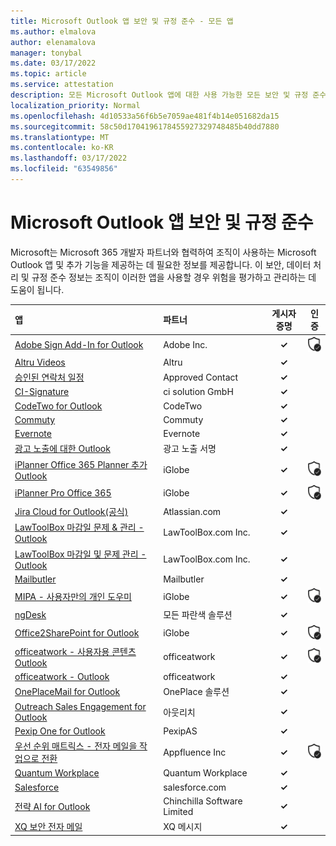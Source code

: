 ```yaml
---
title: Microsoft Outlook 앱 보안 및 규정 준수 - 모든 앱
ms.author: elmalova
author: elenamalova
manager: tonybal
ms.date: 03/17/2022
ms.topic: article
ms.service: attestation
description: 모든 Microsoft Outlook 앱에 대한 사용 가능한 모든 보안 및 규정 준수 정보입니다.
localization_priority: Normal
ms.openlocfilehash: 4d10533a56f6b5e7059ae481f4b14e051682da15
ms.sourcegitcommit: 58c50d1704196178455927329748485b40dd7880
ms.translationtype: MT
ms.contentlocale: ko-KR
ms.lasthandoff: 03/17/2022
ms.locfileid: "63549856"
---
```

# <a name="microsoft-outlook-apps-security-and-compliance"></a>Microsoft Outlook 앱 보안 및 규정 준수

Microsoft는 Microsoft 365 개발자 파트너와 협력하여 조직이 사용하는 Microsoft Outlook 앱 및 추가 기능을 제공하는 데 필요한 정보를 제공합니다. 이 보안, 데이터 처리 및 규정 준수 정보는 조직이 이러한 앱을 사용할 경우 위험을 평가하고 관리하는 데 도움이 됩니다.

| **앱** | **파트너** | **게시자 증명** | **인증** |
|:--------|:------------|:----------------------:|:-------------:|
| [Adobe Sign Add-In for Outlook](./adobe-inc-sign-add-in-for-outlook.md) | Adobe Inc. | **✓** | <img alt="Certified application badge" src="../media/certified-badge.png" height="25" width="25" /> |
| [Altru Videos](./altru-videos.md) | Altru | **✓** |  |
| [승인된 연락처 일정](./approved-contact-calendars.md) | Approved Contact | **✓** |  |
| [CI-Signature](./ci-solution-gmbh-signature.md) | ci solution GmbH | **✓** |  |
| [CodeTwo for Outlook](./codetwo-for-outlook.md) | CodeTwo | **✓** |  |
| [Commuty](./commuty.md) | Commuty | **✓** |  |
| [Evernote](./evernote.md) | Evernote | **✓** |  |
| [광고 노출에 대한 Outlook](./impression-signatures-for-outlook.md) | 광고 노출 서명 | **✓** |  |
| [iPlanner Office 365 Planner 추가 Outlook](./iglobe-iplanner-office-365-planner-add-in-for-outlook.md) | iGlobe | **✓** | <img alt="Certified application badge" src="../media/certified-badge.png" height="25" width="25" /> |
| [iPlanner Pro Office 365](./iglobe-iplanner-pro-office-365.md) | iGlobe | **✓** | <img alt="Certified application badge" src="../media/certified-badge.png" height="25" width="25" /> |
| [Jira Cloud for Outlook(공식)](./atlassiancom-jira-cloud-for-outlook-official.md) | Atlassian.com | **✓** |  |
| [LawToolBox 마감일 문제 &amp; 관리 - Outlook](./lawtoolboxcom-inc-lawtoolbox-deadlines-and-matter-management-outlook.md) | LawToolBox.com Inc. | **✓** |  |
| [LawToolBox 마감일 및 문제 관리 - Outlook](./lawtoolboxcom-inc-lawtoolbox-deadlines-and-matter-management-outlook.md) | LawToolBox.com Inc. | **✓** |  |
| [Mailbutler](./mailbutler.md) | Mailbutler | **✓** |  |
| [MIPA - 사용자만의 개인 도우미](./iglobe-mipa-your-own-personal-assistant.md) | iGlobe | **✓** | <img alt="Certified application badge" src="../media/certified-badge.png" height="25" width="25" /> |
| [ngDesk](./all-blue-solutions-ngdesk.md) | 모든 파란색 솔루션 | **✓** |  |
| [Office2SharePoint for Outlook](./iglobe-office2sharepoint-for-outlook.md) | iGlobe | **✓** | <img alt="Certified application badge" src="../media/certified-badge.png" height="25" width="25" /> |
| [officeatwork - 사용자용 콘텐츠 Outlook](./officeatwork-officeatworkcontent-chooser-for-outlook.md) | officeatwork | **✓** | <img alt="Certified application badge" src="../media/certified-badge.png" height="25" width="25" /> |
| [officeatwork - Outlook](./officeatwork-officeatworkmail-signature-for-outlook.md) | officeatwork | **✓** |  |
| [OnePlaceMail for Outlook](./oneplace-solutions-oneplacemail-for-outlook.md) | OnePlace 솔루션 | **✓** |  |
| [Outreach Sales Engagement for Outlook](./outreach-sales-engagement-for-outlook.md) | 아웃리치 | **✓** |  |
| [Pexip One for Outlook](./pexipas-pexip-one-for-outlook.md) | PexipAS | **✓** |  |
| [우선 순위 매트릭스 - 전자 메일을 작업으로 전환](./appfluence-inc-priority-matrix-turn-emails-into-tasks.md) | Appfluence Inc | **✓** | <img alt="Certified application badge" src="../media/certified-badge.png" height="25" width="25" /> |
| [Quantum Workplace](./quantum-workplace.md) | Quantum Workplace | **✓** |  |
| [Salesforce](./salesforcecom-salesforce.md) | salesforce.com | **✓** |  |
| [전략 AI for Outlook](./chinchilla-software-limited-strategy-ai-for-outlook.md) | Chinchilla Software Limited | **✓** |  |
| [XQ 보안 전자 메일](./xq-message-secure-email.md) | XQ 메시지 | **✓** |  |
